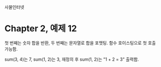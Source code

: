 
사물인터넷

Chapter 2, 예제 12
================================

첫 번째는 숫자 합을 반환, 두 번째는 문자열로 합을 포맷팅. 함수 호이스팅으로 첫 호출 가능함.

sum(3, 4)는 7, sum(1, 2)는 3, 재정의 후 sum(1, 2)는 "1 + 2 = 3" 출력함.